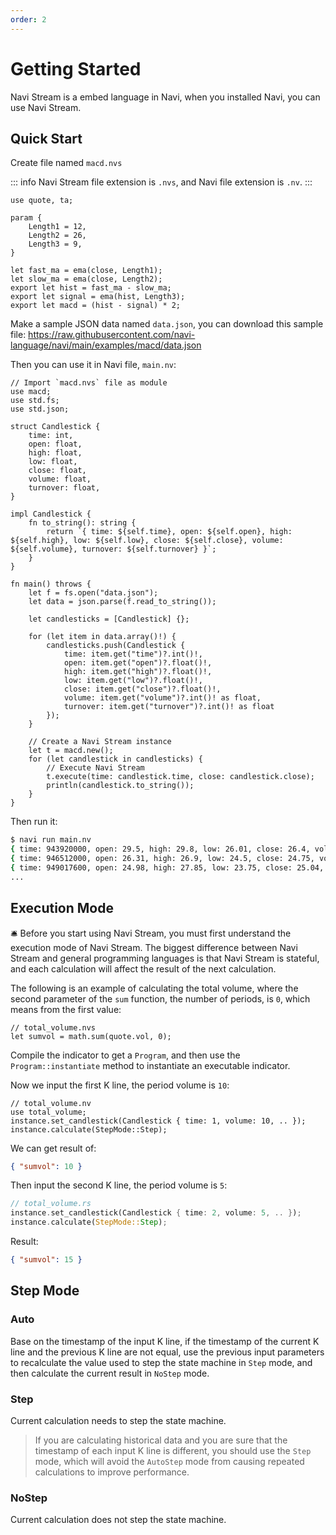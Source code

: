 ```yaml
---
order: 2
---
```


# Getting Started

Navi Stream is a embed language in Navi, when you installed Navi, you can use Navi Stream.

## Quick Start

Create file named `macd.nvs`

::: info
Navi Stream file extension is `.nvs`, and Navi file extension is `.nv`.
:::

```nvs
use quote, ta;

param {
    Length1 = 12,
    Length2 = 26,
    Length3 = 9,
}

let fast_ma = ema(close, Length1);
let slow_ma = ema(close, Length2);
export let hist = fast_ma - slow_ma;
export let signal = ema(hist, Length3);
export let macd = (hist - signal) * 2;
```

Make a sample JSON data named `data.json`, you can download this sample file: https://raw.githubusercontent.com/navi-language/navi/main/examples/macd/data.json

Then you can use it in Navi file, `main.nv`:

```nv
// Import `macd.nvs` file as module
use macd;
use std.fs;
use std.json;

struct Candlestick {
    time: int,
    open: float,
    high: float,
    low: float,
    close: float,
    volume: float,
    turnover: float,
}

impl Candlestick {
    fn to_string(): string {
        return `{ time: ${self.time}, open: ${self.open}, high: ${self.high}, low: ${self.low}, close: ${self.close}, volume: ${self.volume}, turnover: ${self.turnover} }`;
    }
}

fn main() throws {
    let f = fs.open("data.json");
    let data = json.parse(f.read_to_string());

    let candlesticks = [Candlestick] {};

    for (let item in data.array()!) {
        candlesticks.push(Candlestick {
            time: item.get("time")?.int()!,
            open: item.get("open")?.float()!,
            high: item.get("high")?.float()!,
            low: item.get("low")?.float()!,
            close: item.get("close")?.float()!,
            volume: item.get("volume")?.int()! as float,
            turnover: item.get("turnover")?.int()! as float
        });
    }

    // Create a Navi Stream instance
    let t = macd.new();
    for (let candlestick in candlesticks) {
        // Execute Navi Stream
        t.execute(time: candlestick.time, close: candlestick.close);
        println(candlestick.to_string());
    }
}

```

Then run it:

```bash
$ navi run main.nv
{ time: 943920000, open: 29.5, high: 29.8, low: 26.01, close: 26.4, volume: 3040519, turnover: 8408718336 }
{ time: 946512000, open: 26.31, high: 26.9, low: 24.5, close: 24.75, volume: 736270, turnover: 1889136896 }
{ time: 949017600, open: 24.98, high: 27.85, low: 23.75, close: 25.04, volume: 1965104, turnover: 4966612480 }
...
```

## Execution Mode

🛎️ Before you start using Navi Stream, you must first understand the execution mode of Navi Stream. The biggest difference between Navi Stream and general programming languages is that Navi Stream is stateful, and each calculation will affect the result of the next calculation.

The following is an example of calculating the total volume, where the second parameter of the `sum` function, the number of periods, is `0`, which means from the first value:

```nvs
// total_volume.nvs
let sumvol = math.sum(quote.vol, 0);
```

Compile the indicator to get a `Program`, and then use the `Program::instantiate` method to instantiate an executable indicator.

Now we input the first K line, the period volume is `10`:

```nv
// total_volume.nv
use total_volume;
instance.set_candlestick(Candlestick { time: 1, volume: 10, .. });
instance.calculate(StepMode::Step);
```

We can get result of:

```json
{ "sumvol": 10 }
```

Then input the second K line, the period volume is `5`:

```rust
// total_volume.rs
instance.set_candlestick(Candlestick { time: 2, volume: 5, .. });
instance.calculate(StepMode::Step);
```

Result:

```json
{ "sumvol": 15 }
```

## Step Mode

### Auto

Base on the timestamp of the input K line, if the timestamp of the current K line and the previous K line are not equal, use the previous input parameters to recalculate the value used to step the state machine in `Step` mode, and then calculate the current result in `NoStep` mode.

### Step

Current calculation needs to step the state machine.

> If you are calculating historical data and you are sure that the timestamp of each input K line is different, you should use the `Step` mode, which will avoid the `AutoStep` mode from causing repeated calculations to improve performance.

### NoStep

Current calculation does not step the state machine.
